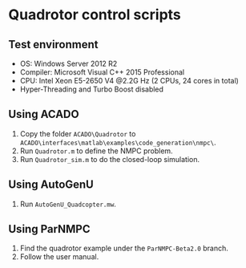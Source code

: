 # Quadrotor control scripts
## Test environment
* OS: Windows Server 2012 R2
* Compiler: Microsoft Visual C++ 2015 Professional
* CPU: Intel Xeon E5-2650 V4 @2.2G Hz (2 CPUs, 24 cores in total)
* Hyper-Threading and Turbo Boost disabled


## Using ACADO
1. Copy the folder `ACADO\Quadrotor` to `ACADO\interfaces\matlab\examples\code_generation\nmpc\`.
2. Run `Quadrotor.m` to define the NMPC problem.
3. Run `Quadrotor_sim.m` to do the closed-loop simulation.

## Using AutoGenU
1. Run `AutoGenU_Quadcopter.mw`.

## Using ParNMPC
1. Find the quadrotor example under the  `ParNMPC-Beta2.0` branch.
2. Follow the user manual.
